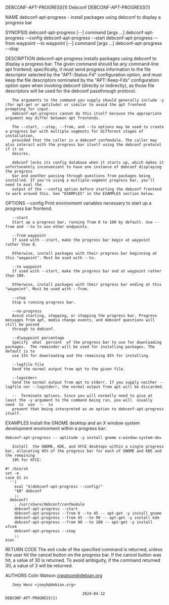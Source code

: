 DEBCONF-APT-PROGRESS(1)							    Debconf						       DEBCONF-APT-PROGRESS(1)

NAME
       debconf-apt-progress - install packages using debconf to display a progress bar

SYNOPSIS
	debconf-apt-progress [--] command [args ...]
	debconf-apt-progress --config
	debconf-apt-progress --start
	debconf-apt-progress --from waypoint --to waypoint [--] command [args ...]
	debconf-apt-progress --stop

DESCRIPTION
       debconf-apt-progress installs packages using debconf to display a progress bar. The given command should be any command-line apt frontend;
       specifically, it must send progress information to the file descriptor selected by the "APT::Status-Fd" configuration option, and must keep the file
       descriptors nominated by the "APT::Keep-Fds" configuration option open when invoking debconf (directly or indirectly), as those file descriptors will
       be used for the debconf passthrough protocol.

       The arguments to the command you supply should generally include -y (for apt-get or aptitude) or similar to avoid the apt frontend prompting for input.
       debconf-apt-progress cannot do this itself because the appropriate argument may differ between apt frontends.

       The --start, --stop, --from, and --to options may be used to create a progress bar with multiple segments for different stages of installation,
       provided that the caller is a debconf confmodule. The caller may also interact with the progress bar itself using the debconf protocol if it so
       desires.

       debconf locks its config database when it starts up, which makes it unfortunately inconvenient to have one instance of debconf displaying the progress
       bar and another passing through questions from packages being installed. If you're using a multiple-segment progress bar, you'll need to eval the
       output of the --config option before starting the debconf frontend to work around this. See "EXAMPLES" in the EXAMPLES section below.

OPTIONS
       --config
	   Print environment variables necessary to start up a progress bar frontend.

       --start
	   Start up a progress bar, running from 0 to 100 by default. Use --from and --to to use other endpoints.

       --from waypoint
	   If used with --start, make the progress bar begin at waypoint rather than 0.

	   Otherwise, install packages with their progress bar beginning at this "waypoint". Must be used with --to.

       --to waypoint
	   If used with --start, make the progress bar end at waypoint rather than 100.

	   Otherwise, install packages with their progress bar ending at this "waypoint". Must be used with --from.

       --stop
	   Stop a running progress bar.

       --no-progress
	   Avoid starting, stopping, or stepping the progress bar. Progress messages from apt, media change events, and debconf questions will still be passed
	   through to debconf.

       --dlwaypoint percentage
	   Specify  what  percent  of the progress bar to use for downloading packages.	 The remainder will be used for installing packages. The default is to
	   use 15% for downloading and the remaining 85% for installing.

       --logfile file
	   Send the normal output from apt to the given file.

       --logstderr
	   Send the normal output from apt to stderr. If you supply neither --logfile nor --logstderr, the normal output from apt will be discarded.

       --  Terminate options. Since you will normally need to give at least the -y argument to the command being run, you will	usually	 need  to  use	--  to
	   prevent that being interpreted as an option to debconf-apt-progress itself.

EXAMPLES
       Install the GNOME desktop and an X window system development environment within a progress bar:

	debconf-apt-progress -- aptitude -y install gnome x-window-system-dev

       Install	the GNOME, KDE, and XFCE desktops within a single progress bar, allocating 45% of the progress bar for each of GNOME and KDE and the remaining
       10% for XFCE:

	#! /bin/sh
	set -e
	case $1 in
	  '')
	    eval "$(debconf-apt-progress --config)"
	    "$0" debconf
	    ;;
	  debconf)
	    . /usr/share/debconf/confmodule
	    debconf-apt-progress --start
	    debconf-apt-progress --from 0 --to 45 -- apt-get -y install gnome
	    debconf-apt-progress --from 45 --to 90 -- apt-get -y install kde
	    debconf-apt-progress --from 90 --to 100 -- apt-get -y install xfce4
	    debconf-apt-progress --stop
	    ;;
	esac

RETURN CODE
       The exit code of the specified command is returned, unless the user hit the cancel button on the progress bar. If the cancel button was hit, a value of
       30 is returned. To avoid ambiguity, if the command returned 30, a value of 3 will be returned.

AUTHORS
       Colin Watson <cjwatson@debian.org>

       Joey Hess <joeyh@debian.org>

									  2024-04-12						       DEBCONF-APT-PROGRESS(1)
